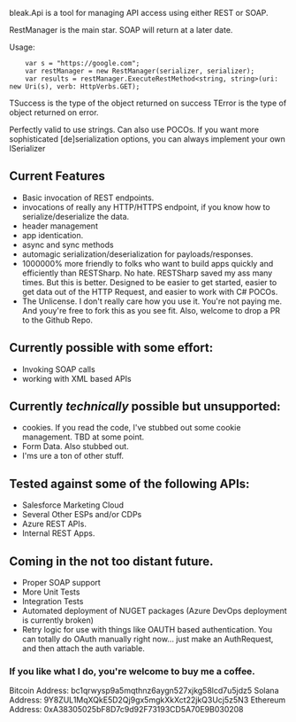 bleak.Api is a tool for managing API access using either REST or SOAP.

RestManager is the main star. SOAP will return at a later date.

Usage:

```
    var s = "https://google.com";
    var restManager = new RestManager(serializer, serializer);
    var results = restManager.ExecuteRestMethod<string, string>(uri: new Uri(s), verb: HttpVerbs.GET);
```

TSuccess is the type of the object returned on success
TError is the type of object returned on error.

Perfectly valid to use strings. Can also use POCOs. If you want more sophisticated [de]serialization options, you can always implement your own ISerializer

## Current Features
- Basic invocation of REST endpoints.
- invocations of really any HTTP/HTTPS endpoint, if you know how to serialize/deserialize the data.
- header management
- app identication.
- async and sync methods
- automagic serialization/deserialization for payloads/responses.
- 1000000% more friendly to folks who want to build apps quickly and efficiently than RESTSharp. No hate. RESTSharp saved my ass many times. But this is better. Designed to be easier to get started, easier to get data out of the HTTP Request, and easier to work with C# POCOs.
- The Unlicense. I don't really care how you use it. You're not paying me. And youy're free to fork this as you see fit. Also, welcome to drop a PR to the Github Repo.

## Currently possible with some effort:
- Invoking SOAP calls
- working with XML based APIs

## Currently _technically_ possible but unsupported:
- cookies. If you read the code, I've stubbed out some cookie management. TBD at some point.
- Form Data. Also stubbed out.
- I'ms ure a ton of other stuff.

## Tested against some of the following APIs:
- Salesforce Marketing Cloud
- Several Other ESPs and/or CDPs
- Azure REST APIs.
- Internal REST Apps.

## Coming in the not too distant future.
- Proper SOAP support
- More Unit Tests
- Integration Tests
- Automated deployment of NUGET packages (Azure DevOps deployment is currently broken)
- Retry logic for use with things like OAUTH based authentication. You can totally do OAuth manually right now... just make an AuthRequest, and then attach the auth variable.

### If you like what I do, you're welcome to buy me a coffee.

Bitcoin Address: bc1qrwysp9a5mqthnz6aygn527xjkg58lcd7u5jdz5
Solana Address: 9Y8ZUL1MqXQkE5D2Qj9gx5mgkXkXct22jkQ3Ucj5z5N3
Ethereum Address: 0xA38305025bF8D7c9d92F73193CD5A70E9B030208